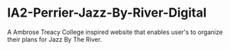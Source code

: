 # IA2-Perrier-Jazz-By-River-Digital
A Ambrose Treacy College inspired website that enables user's to organize their plans for Jazz By The River.
